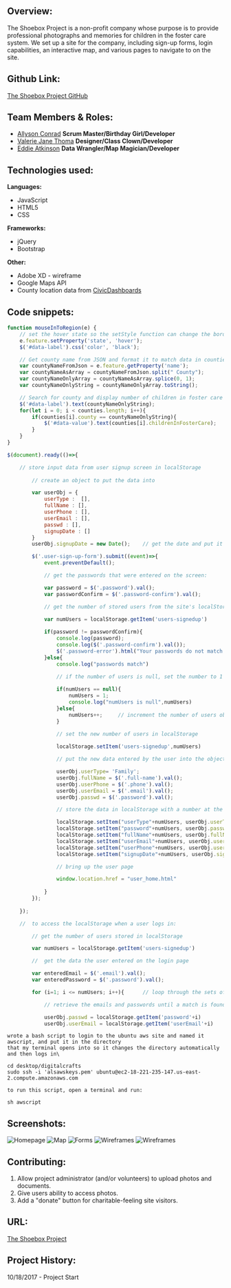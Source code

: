 ## Overview:
The Shoebox Project is a non-profit company whose purpose is to provide professional photographs and memories for children in the foster care system. We set up a site for the company, including sign-up forms, login capabilities, an interactive map, and various pages to navigate to on the site.


## Github Link:
[The Shoebox Project GitHub](https://github.com/ValerieThoma/baby-unicorns)

## Team Members & Roles:
* [Allyson Conrad](https://github.com/allysonc1)
**Scrum Master/Birthday Girl/Developer**
* [Valerie Jane Thoma](https://github.com/ValerieThoma)
**Designer/Class Clown/Developer**
* [Eddie Atkinson](https://github.com/eddieatkinson)
**Data Wrangler/Map Magician/Developer**


## Technologies used:
**Languages:**
* JavaScript
* HTML5
* CSS

**Frameworks:**
* jQuery
* Bootstrap

**Other:**
* Adobe XD - wireframe
* Google Maps API
* County location data from [CivicDashboards](http://catalog.civicdashboards.com)

## Code snippets:
``` javascript
function mouseInToRegion(e) {
	// set the hover state so the setStyle function can change the border
	e.feature.setProperty('state', 'hover');
	$('#data-label').css('color', 'black');

	// Get county name from JSON and format it to match data in counties array
	var countyNameFromJson = e.feature.getProperty('name');
	var countyNameAsArray = countyNameFromJson.split(" County");
	var countyNameOnlyArray = countyNameAsArray.splice(0, 1);
	var countyNameOnlyString = countyNameOnlyArray.toString();

	// Search for county and display number of children in foster care
	$('#data-label').text(countyNameOnlyString);
	for(let i = 0; i < counties.length; i++){
		if(counties[i].county == countyNameOnlyString){
			$('#data-value').text(counties[i].childrenInFosterCare);
		}
	}
}
```
``` javascript
$(document).ready(()=>{

	// store input data from user signup screen in localStorage
	
		// create an object to put the data into

		var userObj = {
			userType :  [],
			fullName : [],
			userPhone : [],
			userEmail : [],
			passwd : [],
			signupDate : []
		}
		userObj.signupDate = new Date(); 	// get the date and put it into the object

		$('.user-sign-up-form').submit((event)=>{
			event.preventDefault();

			// get the passwords that were entered on the screen:

			var password = $('.password').val();	
			var passwordConfirm = $('.password-confirm').val();

			// get the number of stored users from the site's localStorage 

			var numUsers = localStorage.getItem('users-signedup')
			
			if(password != passwordConfirm){
				console.log(password);
				console.log($('.password-confirm').val());
				$('.password-error').html("Your passwords do not match.");
			}else{
				console.log("passwords match")
				
				// if the number of users is null, set the number to 1

				if(numUsers == null){
					numUsers = 1;
					console.log("numUsers is null",numUsers)
				}else{
					numUsers++;		// increment the number of users objects stored in localStorage
				}
				
				// set the new number of users in localStorage

				localStorage.setItem('users-signedup',numUsers)

				// put the new data entered by the user into the object

				userObj.userType= 'Family';
				userObj.fullName = $('.full-name').val();
				userObj.userPhone = $('.phone').val();
				userObj.userEmail = $('.email').val();
				userObj.passwd = $('.password').val();

				// store the data in localStorage with a number at the end of the field name

				localStorage.setItem("userType"+numUsers, userObj.userType);
				localStorage.setItem("password"+numUsers, userObj.passwd);
				localStorage.setItem("fullName"+numUsers, userObj.fullName);
				localStorage.setItem("userEmail"+numUsers, userObj.userEmail);
				localStorage.setItem("userPhone"+numUsers, userObj.userPhone);
				localStorage.setItem("signupDate"+numUsers, userObj.signupDate);

				// bring up the user page

				window.location.href = "user_home.html"
				
			}
		});
		
	});	
```
``` javascript
	//	to access the localStorage when a user logs in:

		// get the number of users stored in localStorage

		var numUsers = localStorage.getItem('users-signedup')

		//	get the data the user entered on the login page

		var enteredEmail = $('.email').val();
		var enteredPassword = $('.password').val();

		for (i=1; i <= numUsers; i++){		// loop through the sets of data in localStorage

			// retrieve the emails and passwords until a match is found or the data ends

			userObj.passwd = localStorage.getItem('password'+i)
			userObj.userEmail = localStorage.getItem('userEmail'+i)
```
```script
wrote a bash script to login to the ubuntu aws site and named it awscript, and put it in the directory
that my terminal opens into so it changes the directory automatically and then logs in\

cd desktop/digitalcrafts
sudo ssh -i 'alsawskeys.pem' ubuntu@ec2-18-221-235-147.us-east-2.compute.amazonaws.com
```
``` 
to run this script, open a terminal and run:

sh awscript 
```
## Screenshots:
![Homepage](images/screen-shots/mobile-home.jpg)
![Map](images/screen-shots/map.png)
![Forms](images/screen-shots/volunteer_form.jpg)
![Wireframes](images/screen-shots/LandingPageWeb1920.png)
![Wireframes](images/screen-shots/iPhone67.png)

## Contributing:
1. Allow project administrator (and/or volunteers) to upload photos and documents.
2. Give users ability to access photos. 
3. Add a "donate" button for charitable-feeling site visitors.

## URL:
[The Shoebox Project](http://www.eddiebatkinson.com/shoeboxproject)

## Project History:
10/18/2017 - Project Start